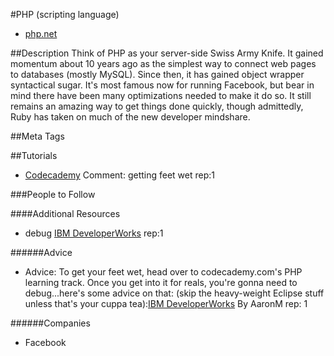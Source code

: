 #PHP (scripting language)
- [php.net](http://php.net/)

##Description
Think of PHP as your server-side Swiss Army Knife. It gained momentum about 10 years ago as the simplest way to connect web pages to databases (mostly MySQL). Since then, it has gained object wrapper syntactical sugar. It's most famous now for running Facebook, but bear in mind there have been many optimizations needed to make it do so. It still remains an amazing way to get things done quickly, though admittedly, Ruby has taken on much of the new developer mindshare.

##Meta Tags

##Tutorials
- [Codecademy](http://www.codecademy.com/courses/web-beginner-en-StaFQ/0/1) Comment: getting feet wet rep:1


###People to Follow

####Additional Resources
- debug [IBM DeveloperWorks](http://www.ibm.com/developerworks/library/os-debug/) rep:1

######Advice
- Advice: To get your feet wet, head over to codecademy.com's PHP learning track. Once you get into it for reals, you're gonna need to debug...here's some advice on that: (skip the heavy-weight Eclipse stuff unless that's your cuppa tea):[IBM DeveloperWorks](http://www.ibm.com/developerworks/library/os-debug/) By AaronM rep: 1

######Companies
- Facebook


